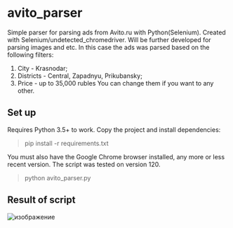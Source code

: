 # avito_parser
Simple parser for parsing ads from Avito.ru with Python(Selenium). 
Created with Selenium/undetected_chromedriver. Will be further developed for parsing images and etc.
In this case the ads was parsed based on the following filters:
1. City - Krasnodar;
2. Districts - Central, Zapadnyu, Prikubansky;
3. Price - up to 35,000 rubles
You can change them if you want to any other.


## Set up

Requires Python 3.5+ to work. Copy the project and install dependencies:

> pip install -r requirements.txt

You must also have the Google Chrome browser installed, any more or less recent version. The script was tested on version 120.

> python avito_parser.py

## Result of script

![изображение](https://github.com/IsaShakh/avito_parser/assets/57360844/98a6b482-8f70-41a9-9d48-0ca8a9162115)


